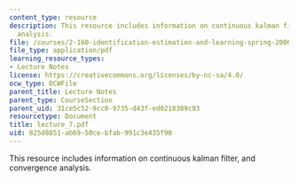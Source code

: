 ```yaml
---
content_type: resource
description: This resource includes information on continuous kalman filter, and convergence
  analysis.
file: /courses/2-160-identification-estimation-and-learning-spring-2006/825d8851ab6950cebfab991c3e435f90_lecture_7.pdf
file_type: application/pdf
learning_resource_types:
- Lecture Notes
license: https://creativecommons.org/licenses/by-nc-sa/4.0/
ocw_type: OCWFile
parent_title: Lecture Notes
parent_type: CourseSection
parent_uid: 31ce5c52-9cc0-9735-d43f-ed0218389c93
resourcetype: Document
title: lecture_7.pdf
uid: 825d8851-ab69-50ce-bfab-991c3e435f90
---
```

This resource includes information on continuous kalman filter, and convergence analysis.